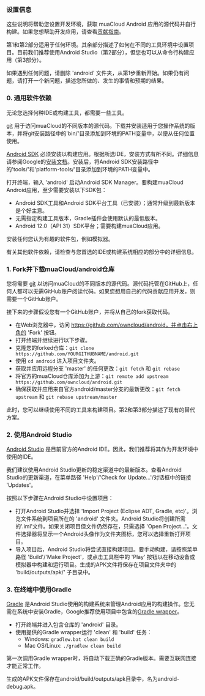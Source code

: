 ### 设置信息

这些说明将帮助您设置开发环境，获取 muaCloud Android 应用的源代码并自行构建。如果您想帮助开发应用，请查看[贡献指南][0]。

第1和第2部分适用于任何环境。其余部分描述了如何在不同的工具环境中设置项目。目前我们推荐使用Android Studio（第2部分），但您也可以从命令行构建应用（第3部分）。

如果遇到任何问题，请删除 'android' 文件夹，从第1步重新开始。如果仍有问题，请打开一个新问题，描述您所做的、发生的事情和预期的结果。

### 0. 通用软件依赖

无论您选择何种IDE或构建工具，都需要一些工具。

[git][1] 用于访问muaCloud的不同版本的源代码。下载并安装适用于您操作系统的版本，并将git安装路径中的'bin/'目录添加到环境的PATH变量中，以便从任何位置使用。

[Android SDK][3] 必须安装以构建应用。根据所选IDE，安装方式有所不同。详细信息请参阅Google的[安装文档][4]。安装后，将Android SDK安装路径中的'tools/'和'platform-tools/'目录添加到环境的PATH变量中。

打开终端，输入 'android' 启动Android SDK Manager。要构建muaCloud Android应用，至少需要安装以下SDK包：

* Android SDK工具和Android SDK平台工具（已安装）；通常升级到最新版本是个好主意。
* 无需指定构建工具版本，Gradle插件会使用默认的最低版本。
* Android 12.0（API 31）SDK平台；需要构建muaCloud应用。

安装任何您认为有趣的软件包，例如模拟器。

有关其他软件依赖，请检查与您首选的IDE或构建系统相应的部分中的详细信息。

### 1. Fork并下载muaCloud/android仓库

您将需要 [git][1] 以访问muaCloud的不同版本的源代码。源代码托管在GitHub上，任何人都可以无需GitHub账户阅读代码。如果您想用自己的代码贡献应用开发，则需要一个GitHub账户。

接下来的步骤假设您有一个GitHub账户，并将从自己的fork获取代码。

* 在Web浏览器中，访问 https://github.com/owncloud/android，并点击右上角的 'Fork' 按钮。
* 打开终端并继续进行以下步骤。
* 克隆您的forked仓库：```git clone https://github.com/YOURGITHUBNAME/android.git```
* 使用 ```cd android``` 进入项目文件夹。
* 获取并应用远程分支 'master' 的任何更改：```git fetch``` 和 ```git rebase```
* 将官方的muaCloud仓库添加为上游：```git remote add upstream https://github.com/owncloud/android.git```
* 确保获取并应用来自官方android/master分支的最新更改：```git fetch upstream``` 和 ```git rebase upstream/master```

此时，您可以继续使用不同的工具来构建项目。第2和第3部分描述了现有的替代方案。

### 2. 使用Android Studio

[Android Studio][5] 是目前官方的Android IDE。因此，我们推荐将其作为开发环境中使用的IDE。

我们建议使用Android Studio更新的稳定渠道中的最新版本。查看Android Studio的更新渠道，在菜单路径 'Help'/'Check for Update...'/对话框中的链接 'Updates'。

按照以下步骤在Android Studio中设置项目：

* 打开Android Studio并选择 'Import Project (Eclipse ADT, Gradle, etc)'。浏览文件系统到项目所在的 'android' 文件夹。Android Studio将创建所需的'.iml'文件。如果关闭项目但文件仍然存在，只需选择 'Open Project...'。文件选择器将显示一个Android头像作为文件夹图标，您可以选择重新打开项目。
* 导入项目后，Android Studio将尝试直接构建项目。要手动构建，请按照菜单路径 'Build'/'Make Project'，或点击工具栏中的 'Play' 按钮以在移动设备或模拟器中构建和运行项目。生成的APK文件将保存在项目文件夹中的 'build/outputs/apk/' 子目录中。

### 3. 在终端中使用Gradle

[Gradle][6] 是Android Studio使用的构建系统来管理Android应用的构建操作。您无需在系统中安装Gradle，Google推荐使用项目中包含的[Gradle wrapper][7]。

* 打开终端并进入包含仓库的 'android' 目录。
* 使用提供的Gradle wrapper运行 'clean' 和 'build' 任务：
    - Windows: ```gradlew.bat clean build```
    - Mac OS/Linux: ```./gradlew clean build```

第一次调用Gradle wrapper时，将自动下载正确的Gradle版本。需要互联网连接才能正常工作。

生成的APK文件保存在android/build/outputs/apk目录中，名为android-debug.apk。

[0]: https://github.com/owncloud/android/blob/master/CONTRIBUTING.md
[1]: https://git-scm.com/
[2]: https://git-scm.com/downloads
[3]: https://developer.android.com/sdk/index.html
[4]: https://developer.android.com/sdk/installing/index.html
[5]: https://developer.android.com/studio
[6]: https://gradle.org/
[7]: https://docs.gradle.org/current/userguide/gradle_wrapper.html
